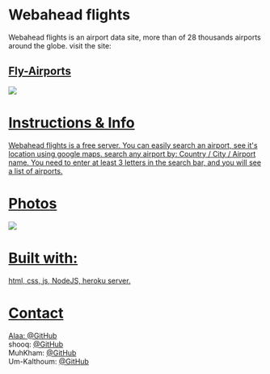 # Webahead flights

Webahead flights is an airport data site, more than of 28 thousands airports around the globe.
visit the site: <h2><a href="https://fly-webahead.herokuapp.com/">Fly-Airports</h2>

<img src="https://images.globes.co.il/images/NewGlobes/big_image_800/2018/43A0B7EF0AD69EBFF0A66952252C45A5_800x392.20181113T171136.jpg">

# Instructions & Info

Webahead flights is a free server. You can easily search an airport, see it's location using google maps.
search any airport by: Country / City / Airport name.
You need to enter at least 3 letters in the search bar, and you will see a list of airports.

# Photos

<img src="./backend/public/img/airports.jpg">

# Built with:

html, css, js, NodeJS, heroku server.

# Contact

Alaa: [@GitHub](https://github.com/alaabashiyi) <br>
shooq: [@GitHub](https://github.com/shoogkabiya) <br>
MuhKham: [@GitHub](https://github.com/muhkham) <br>
Um-Kalthoum: [@GitHub](https://github.com/OmklthomAmara) <br>
